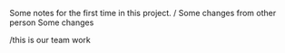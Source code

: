 Some notes for the first time in this project.
/ Some changes from other person
Some changes

/this is our team work